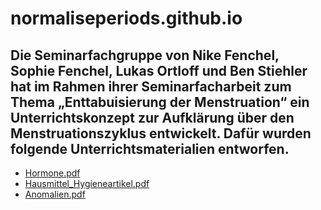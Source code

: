 # normaliseperiods.github.io
## Die Seminarfachgruppe von Nike Fenchel, Sophie Fenchel, Lukas Ortloff und Ben Stiehler hat im Rahmen ihrer Seminarfacharbeit zum Thema „Enttabuisierung der Menstruation“ ein Unterrichtskonzept zur Aufklärung über den Menstruationszyklus entwickelt. Dafür wurden folgende Unterrichtsmaterialien entworfen.
* [Hormone.pdf](Hormone.pdf)
* [Hausmittel_Hygieneartikel.pdf](Hausmittel_Hygieneartikel.pdf)
* [Anomalien.pdf](Anomalien.pdf)
